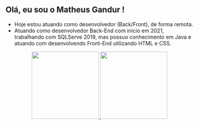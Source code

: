 ## Olá, eu sou o Matheus Gandur !
* Hoje estou atuando como desenvolvedor (Back/Front), de forma remota.
* Atuando como desenvolvedor Back-End com início em 2021, trabalhando com SQLServe 2019, mas possuo conhecimento em Java e atuando com desenvolvendo Front-End utilizando HTML e CSS.









<div align="center">
  <a href="https://github.com/MatheusGandur">
  <img height="180em" src="https://github-readme-stats.vercel.app/api?username=MatheusGandur&show_icons=true&theme=dark&include_all_commits=true&count_private=true"/>
  <img height="180em" src="https://github-readme-stats.vercel.app/api/top-langs/?username=MatheusGandur&layout=compact&langs_count=7&theme=dark"/>
</div>
